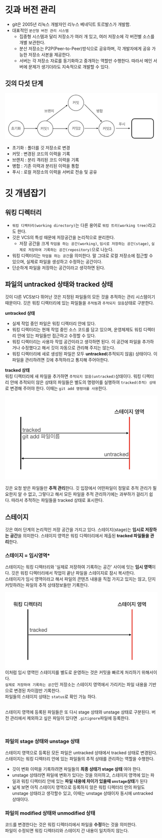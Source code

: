 # 깃과 버전 관리
- git은 2005년 리눅스 개발자인 리누스 베네딕트 토르발스가 개발함.
- 대표적인 `분산형 버전 관리 시스템` 
    - 집중형 시스템과 달리 저장소가 여러 개 있고, 여러 저장소에 각 버전별 소스를 개별 보관한다.
    - 분산 저장소는 P2P(Peer-to-Peer)방식으로 공유하며, 각 개발자에게 공유 가능한 저장소 사본을 제공한다.
    - 서버는 각 저장소 자료를 동기화하고 중개하는 역할만 수행한다. 따라서 메인 서버에 문제가 생기더라도 지속적으로 개발할 수 있다.
## 깃의 다섯 단계
![깃의 다섯 단계](images/img_1.png)
- 초기화 : 폴더를 깃 저장소로 변경
- 커밋 : 변경된 코드의 이력을 기록
- 브랜치 : 분리 격리된 코드 이력을 기록
- 병합 : 기존 이력과 분리된 이력을 통합
- 푸시 : 로컬 저장소의 이력을 서버로 전송 및 공유


# 깃 개념잡기
## 워킹 디렉터리
- `워킹 디렉터리(working directory)`는 다른 용어로 `워킹 트리(working tree)`라고도 한다.
- 깃은 VCS의 특성 때문에 저장공간을 논리적으로 분리한다.
  - 저장 공간을 크게 `작업을 하는 공간(working)`, `임시로 저장하는 공간(stage)`, `실제로 저장하여 기록하는 공간(repository)`으로 나눈다.
- 워킹 디렉터리는 `작업을 하는 공간`을 의미한다. 말 그대로 로컬 저장소에 접근할 수 있으며, 실제로 파일을 생성하고 수정하는 공간이다.
- 단순하게 파일을 저장하는 공간이라고 생각하면 된다.

## 파일의 untracked 상태와 tracked 상태
깃이 다른 VCS보다 뛰어난 것은 지정된 파일들의 모든 것을 추적하는 관리 시스템이기 때문이다. 깃은 워킹 디렉터리에 있는 파일들을 `추적됨`과 `추적되지 않음`상태로 구분한다.
  
  
**untracked 상태**   
- 실제 작업 중인 파일은 워킹 디렉터리 안에 있다.
- 워킹 디렉터리는 현재 작업 중인 소스 코드를 담고 있으며, 운영체제도 워킹 디렉터리 안에 있는 파일들만 접근하고 수정할 수 있다.
- 워킹 디렉터리는 사용자 작업 공간이라고 생각하면 된다. 이 공간에 파일을 추가하거나 수정했다고 해서 깃이 자동으로 관리해 주지는 않는다.
- 워킹 디렉터리에 새로 생성된 파일은 모두 **untracked**(추적되지 않음) 상태이다. 이 파일을 관리하려면 깃에 추적하라고 통지해 주어아한다.

**tracked 상태**   
워킹 디렉터리에 새 파일을 추가하면  `추적되지 않음(untracked)`상태이다. 워킹 디렉터리 안에 추적되이 않은 상태의 파일들은 별도의 명령어를 실행하여 `tracked(추적) 상태`로 변경해 주어야 한다. 이때는 `git add 명령어를 사용`한다.      

![워킹 디렉터리](images/img_2.png)  

깃은 요청 받은 파일들만 **추적 관리**한다. 깃 입장에서 어떤파일이 정말로 추적 관리가 필요한지 알 수 없고, 그렇다고 해서 모든 파일을 추적 관리하기에는 과부하가 걸리기 쉽다.
따라서 추적하는 파일들을 tracked 상태로 표시한다.    


## 스테이지
깃은 여러 단계의 논리적인 저장 공간을 가지고 있다. 스테이지(stage)는 **임시로 저장하는 공간**을 의미한다. 스테이지 영역은 워킹 디렉터리에서 제출된 **tracked 파일들을 관리**한다.  

### 스테이지 = 임시영역*
스테이지는 워킹 디렉터리와 '실제로 저장하여 기록하는 공간' 사이에 잇는 **임시 영역**이다. 깃은 워킹 디렉터리에서 작업이 끝난 파일을 스테이지로 잠시 복사한다.  
스테이지가 임시 영역이라고 해서 파일의 콘텐츠 내용을 직접 가지고 있지는 않고, 단지 커밋하려는 파일의 추적 상태정보들만 기록한다.

![스테이지](images/img_3.png)    
이처럼 임시 영역인 스테이지를 별도로 운영하는 것은 커밋을 빠르게 처리하기 위해서이다.  
`실제로 저장하여 기록하는 공간`인 저장소는 스테이지 영역에서 가리키는 파일 내용을 기반으로 변경된 차이점만 기록한다.  
파일들의 스테이지 상태는 `status`로 확인 가능 하다.  
<br/>   

스테이지 영역에 등록된 파일들은 또 다시 stage 상태와 unstage 상태로 구분된다. 버전 관리에서 제외하고 싶은 파일이 있다면 `.gitignore`파일에 등록한다.   

<br/>   

### 파일의 stage 상태와 unstage 상태
스테이지 영역으로 등록된 모든 파일은 untracked 상태에서 tracked 상태로 변경된다.  
스테이지는 워킹 디렉터리 안에 있는 파일들의 추적 상태를 관리하는 역할을 수행한다.
- 깃이 변화 이력을 기록하려면 파일들의 **최종 상태가 stage 상태** 여야 한다.
- unstage 상태라면 파일에 변화가 있다는 것을 의미하고, 스테이지 영역에 있는 파일과 워킹 디렉터리 안에 있는 **파일 내용에 차이가 있을때 `unstage`상태**가 된다
- 넓게 보면 아직 스테이지 영역으로 등록하지 않은 워킹 디렉터리 안의 파일도 unstage 상태라고 생각할수 있고, 이때는 unstage 상태이자 동시에 untracked 상태이다.  

### 파일의 modified 상태와 unmodified 상태 
코드를 변경한다는 것은 워킹 디렉터리에서 파일을 **수정**하는 것을 의미한다.  
파일이 수정되면 워킹 디렉터리와 스테이지 간 내용이 일치하지 않는다.